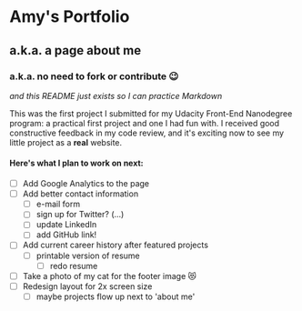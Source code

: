 # Amy's Portfolio

## a.k.a. a page about me

### a.k.a. no need to fork or contribute :wink:

_and this README just exists so I can practice Markdown_

This was the first project I submitted for my Udacity Front-End Nanodegree program: a practical first project and one I had fun with. I received good constructive feedback in my code review, and it's exciting now to see my little project as a **real** website.

#### Here's what I plan to work on next:

- [ ] Add Google Analytics to the page
- [ ] Add better contact information
  - [ ] e-mail form
  - [ ] sign up for Twitter? (...)
  - [ ] update LinkedIn
  - [ ] add GitHub link!
- [ ] Add current career history after featured projects
  - [ ] printable version of resume
    - [ ] redo resume
- [ ] Take a photo of my cat for the footer image :heart_eyes_cat:
- [ ] Redesign layout for 2x screen size
  - [ ] maybe projects flow up next to 'about me'
